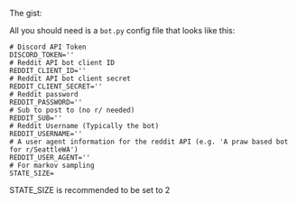 The gist:

All you should need is a `bot.py` config file that looks like this:

```
# Discord API Token
DISCORD_TOKEN=''
# Reddit API bot client ID
REDDIT_CLIENT_ID=''
# Reddit API bot client secret 
REDDIT_CLIENT_SECRET=''
# Reddit password
REDDIT_PASSWORD=''
# Sub to post to (no r/ needed)
REDDIT_SUB=''
# Reddit Username (Typically the bot)
REDDIT_USERNAME=''
# A user agent information for the reddit API (e.g. 'A praw based bot for r/SeattleWA')
REDDIT_USER_AGENT=''
# For markov sampling
STATE_SIZE=
```

STATE_SIZE is recommended to be set to 2